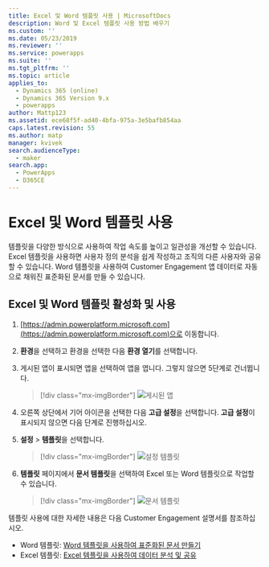 ```yaml
---
title: Excel 및 Word 템플릿 사용 | MicrosoftDocs
description: Word 및 Excel 템플릿 사용 방법 배우기
ms.custom: ''
ms.date: 05/23/2019
ms.reviewer: ''
ms.service: powerapps
ms.suite: ''
ms.tgt_pltfrm: ''
ms.topic: article
applies_to:
  - Dynamics 365 (online)
  - Dynamics 365 Version 9.x
  - powerapps
author: Mattp123
ms.assetid: ece68f5f-ad40-4bfa-975a-3e5bafb854aa
caps.latest.revision: 55
ms.author: matp
manager: kvivek
search.audienceType:
  - maker
search.app:
  - PowerApps
  - D365CE
---
```

   
# <a name="use-excel-and-word-templates"></a>Excel 및 Word 템플릿 사용

템플릿을 다양한 방식으로 사용하여 작업 속도를 높이고 일관성을 개선할 수 있습니다. Excel 템플릿을 사용하면 사용자 정의 분석을 쉽게 작성하고 조직의 다른 사용자와 공유할 수 있습니다. Word 템플릿을 사용하여 Customer Engagement 앱 데이터로 자동으로 채워진 표준화된 문서를 만들 수 있습니다.

## <a name="enable-and-work-with-excel-and-word-templates"></a>Excel 및 Word 템플릿 활성화 및 사용

1. [https://admin.powerplatform.microsoft.com](https://admin.powerplatform.microsoft.com)으로 이동합니다. 

2. **환경**을 선택하고 환경을 선택한 다음 **환경 열기**를 선택합니다.

3. 게시된 앱이 표시되면 앱을 선택하여 앱을 엽니다. 그렇지 않으면 5단계로 건너뜁니다.

   > [!div class="mx-imgBorder"] 
   > ![](media/published-apps.png "게시된 앱") 

4. 오른쪽 상단에서 기어 아이콘을 선택한 다음 **고급 설정**을 선택합니다. **고급 설정**이 표시되지 않으면 다음 단계로 진행하십시오.

5. **설정** > **템플릿**을 선택합니다.

   > [!div class="mx-imgBorder"] 
   > ![](media/settings-templates.png "설정 템플릿") 

6. **템플릿** 페이지에서 **문서 템플릿**을 선택하여 Excel 또는 Word 템플릿으로 작업할 수 있습니다.

   > [!div class="mx-imgBorder"] 
   > ![](media/document-templates.png "문서 템플릿") 

템플릿 사용에 대한 자세한 내용은 다음 Customer Engagement 설명서를 참조하십시오.

- Word 템플릿: [Word 템플릿을 사용하여 표준화된 문서 만들기](https://docs.microsoft.com/dynamics365/customer-engagement/admin/using-word-templates-dynamics-365)
- Excel 템플릿: [Excel 템플릿을 사용하여 데이터 분석 및 공유](https://docs.microsoft.com/dynamics365/customer-engagement/admin/analyze-your-data-with-excel-templates)

